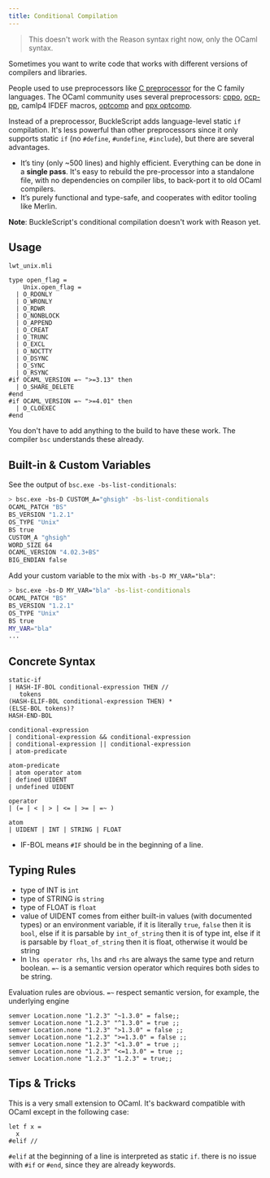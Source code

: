 ```yaml
---
title: Conditional Compilation
---
```


> This doesn't work with the Reason syntax right now, only the OCaml syntax.

Sometimes you want to write code that works with different versions of compilers and libraries.

People used to use preprocessors like [C preprocessor](http://tigcc.ticalc.org/doc/cpp.html) for the C family languages. The OCaml community uses several preprocessors: [cppo](https://github.com/mjambon/cppo), [ocp-pp](https://github.com/OCamlPro/typerex-build/tree/master/tools/ocp-pp), camlp4 IFDEF macros, [optcomp](https://github.com/diml/optcomp) and [ppx optcomp](https://github.com/janestreet/ppx_optcomp).

Instead of a preprocessor, BuckleScript adds language-level static `if` compilation. It's less powerful than other preprocessors since it only supports static `if` (no `#define`, `#undefine`, `#include`), but there are several advantages.

- It’s tiny (only ~500 lines) and highly efficient. Everything can be done in a **single pass**. It's easy to rebuild the pre-processor into a standalone file, with no dependencies on compiler libs, to back-port it to old OCaml compilers.
- It’s purely functional and type-safe, and cooperates with editor tooling like Merlin.

**Note**: BuckleScript's conditional compilation doesn't work with Reason yet.

## Usage

`lwt_unix.mli`

```
type open_flag =
    Unix.open_flag =
  | O_RDONLY
  | O_WRONLY
  | O_RDWR
  | O_NONBLOCK
  | O_APPEND
  | O_CREAT
  | O_TRUNC
  | O_EXCL
  | O_NOCTTY
  | O_DSYNC
  | O_SYNC
  | O_RSYNC
#if OCAML_VERSION =~ ">=3.13" then
  | O_SHARE_DELETE
#end
#if OCAML_VERSION =~ ">=4.01" then
  | O_CLOEXEC
#end
```

You don't have to add anything to the build to have these work. The compiler `bsc` understands these already.

## Built-in & Custom Variables

See the output of `bsc.exe -bs-list-conditionals`:

```sh
> bsc.exe -bs-D CUSTOM_A="ghsigh" -bs-list-conditionals
OCAML_PATCH "BS"
BS_VERSION "1.2.1"
OS_TYPE "Unix"
BS true
CUSTOM_A "ghsigh"
WORD_SIZE 64
OCAML_VERSION "4.02.3+BS"
BIG_ENDIAN false
```

Add your custom variable to the mix with `-bs-D MY_VAR="bla"`:

```sh
> bsc.exe -bs-D MY_VAR="bla" -bs-list-conditionals
OCAML_PATCH "BS"
BS_VERSION "1.2.1"
OS_TYPE "Unix"
BS true
MY_VAR="bla"
...
```

## Concrete Syntax

```
static-if
| HASH-IF-BOL conditional-expression THEN //
   tokens
(HASH-ELIF-BOL conditional-expression THEN) *
(ELSE-BOL tokens)?
HASH-END-BOL

conditional-expression
| conditional-expression && conditional-expression
| conditional-expression || conditional-expression
| atom-predicate

atom-predicate
| atom operator atom
| defined UIDENT
| undefined UIDENT

operator
| (= | < | > | <= | >= | =~ )

atom
| UIDENT | INT | STRING | FLOAT
```

- IF-BOL means `#IF` should be in the beginning of a line.

## Typing Rules

- type of INT is `int`
- type of STRING is `string`
- type of FLOAT is `float`
- value of UIDENT comes from either built-in values (with documented types) or an environment variable, if it is literally `true`, `false` then it is `bool`, else if it is parsable by `int_of_string` then it is of type int, else if it is parsable by `float_of_string` then it is float, otherwise it would be string
- In `lhs operator rhs`, `lhs` and `rhs` are always the same type and return boolean. `=~` is a semantic version operator which requires both sides to be string.

Evaluation rules are obvious. `=~` respect semantic version, for example, the underlying engine

```
semver Location.none "1.2.3" "~1.3.0" = false;;
semver Location.none "1.2.3" "^1.3.0" = true ;;
semver Location.none "1.2.3" ">1.3.0" = false ;;
semver Location.none "1.2.3" ">=1.3.0" = false ;;
semver Location.none "1.2.3" "<1.3.0" = true ;;
semver Location.none "1.2.3" "<=1.3.0" = true ;;
semver Location.none "1.2.3" "1.2.3" = true;;
```

## Tips & Tricks

This is a very small extension to OCaml. It's backward compatible with OCaml except in the following case:

```
let f x =
  x
#elif //
```

`#elif` at the beginning of a line is interpreted as static `if`. there is no issue with `#if` or `#end`, since they are already keywords.
